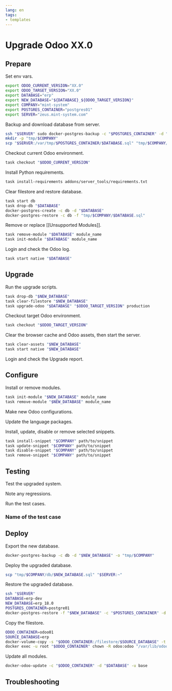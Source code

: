 ```yaml
---
lang: en
tags:
- templates
---
```

# Upgrade Odoo XX.0

## Prepare

Set env vars.

```bash
export ODOO_CURRENT_VERSION="XX.0"
export ODOO_TARGET_VERSION="XX.0"
export DATABASE="erp"
export NEW_DATABASE="${DATABASE}_${ODOO_TARGET_VERSION}"
export COMPANY="mint-system"
export POSTGRES_CONTAINER="postgres01"
export SERVER="zeus.mint-system.com"
```

Backup and download database from server.

```bash
ssh "$SERVER" sudo docker-postgres-backup -c "$POSTGRES_CONTAINER" -d "$DATABASE"
mkdir -p "tmp/$COMPANY"
scp "$SERVER:/var/tmp/$POSTGRES_CONTAINER/$DATABASE.sql" "tmp/$COMPANY/$DATABASE.sql"
```

Checkout current Odoo environment.

```bash
task checkout "$ODOO_CURRENT_VERSION"
```

Install Python requirements.

```bash
task install-requirements addons/server_tools/requirements.txt
```

Clear filestore and restore database.

```bash
task start db
task drop-db "$DATABASE"
docker-postgres-create -c db -d "$DATABASE"
docker-postgres-restore -c db -f "tmp/$COMPANY/$DATABASE.sql"
```

Remove or replace [[Unsupported Modules]].

```bash
task remove-module "$DATABASE" module_name
task init-module "$DATABASE" module_name
```

Login and check the Odoo log.

```bash
task start native "$DATABASE"
```
## Upgrade

Run the upgrade scripts.

```bash
task drop-db "$NEW_DATABASE"
task clear-filestore "$NEW_DATABASE"
task upgrade-odoo "$DATABASE" "$ODOO_TARGET_VERSION" production
```

Checkout target Odoo environment.

```bash
task checkout "$ODOO_TARGET_VERSION"
```

Clear the browser cache and Odoo assets, then start the server.

```bash
task clear-assets "$NEW_DATABASE"
task start native "$NEW_DATABASE"
```

Login and check the Upgrade report.

## Configure

Install or remove modules.

```bash
task init-module "$NEW_DATABASE" module_name
task remove-module "$NEW_DATABASE" module_name
```

Make new Odoo configurations.

Update the language packages.

Install, update, disable or remove selected snippets.

```bash
task install-snippet "$COMPANY" path/to/snippet
task update-snippet "$COMPANY" path/to/snippet
task disable-snippet "$COMPANY" path/to/snippet
task remove-snippet "$COMPANY" path/to/snippet
```

## Testing

Test the upgraded system.

Note any regressions.

Run the test cases.

### Name of the test case

## Deploy

Export the new database.

```bash
docker-postgres-backup -c db -d "$NEW_DATABASE" -o "tmp/$COMPANY"
```

Deploy the upgraded database.

```bash
scp "tmp/$COMPANY/db/$NEW_DATABASE.sql" "$SERVER:~"
```

Restore the upgraded database.

```bash
ssh "$SERVER" 
DATABASE=erp-dev
NEW_DATABASE=erp_18.0
POSTGRES_CONTAINER=postgre01
docker-postgres-restore -f "$NEW_DATABASE" -c "$POSTGRES_CONTAINER" -d "$DATABASE" -r
```

Copy the filestore.

```bash
ODOO_CONTAINER=odoo01
SOURCE_DATABASE=erp
docker-volume-copy -s "$ODOO_CONTAINER:/filestore/$SOURCE_DATABASE" -t "$ODOO_CONTAINER:/filestore/$DATABASE" -f
docker exec -u root "$ODOO_CONTAINER" chown -R odoo:odoo "/var/lib/odoo/filestore/$DATABASE"
```

Update all modules.

```bash
docker-odoo-update -c "$ODOO_CONTAINER" -d "$DATABASE" -u base
```

## Troubleshooting
